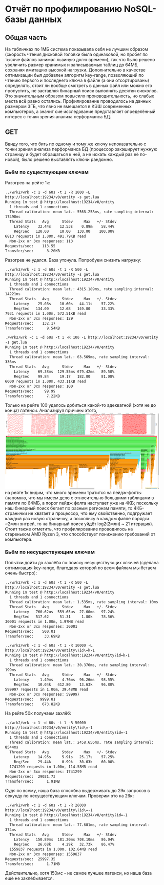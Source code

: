 # Отчёт по профилированию NoSQL-базы данных

## Общая часть

На табличках по 1МБ система показывала себя не лучшим образом
(скорость чтения дисковой головки была одинаковой, но пробег по тысяче файлов занимал львиную долю времени),
так что было решено увеличить размер хранимых и записываемых таблиц до 64МБ, сохраняя
имитацию высокой нагрузки. Дополнительно в качестве оптимизации был добавлен алгоритм key-range,
позволяющий по чтению первого и последнего ключа в файле (а они отсортированы) определять,
стоит ли вообще смотреть в данных файл или можно его пропустить, не заставляя бинарный поиск
выполнять десятки сисколов. Это значительным образом повысило производительность, но слабые места
всё равно остались. Профилирование проводилось на данных размером 3ГБ, что явно
не вмещается в КЭШ современных компьютеров, а значит сие исследование представляет определённый
интерес с точки зрения анализа перформанса БД.

## GET

Ввиду того, что бить по одному и тому же ключу непоказательно с точки зрения анализа
перформанса БД (процессор закэширует нужную страницу и будет обращаться к ней, а не искать
каждый раз её по-новой), было решено выставлять ключи рандомно.

### Бьём по существующим ключам

Разогрев на рейте 1к:

```
../wrk2/wrk -c 1 -d 60s -t 1 -R 1000 -L http://localhost:19234/v0/entity -s get.lua
Running 1m test @ http://localhost:19234/v0/entity
  1 threads and 1 connections
  Thread calibration: mean lat.: 5568.258ms, rate sampling interval: 17498ms
  Thread Stats   Avg      Stdev     Max   +/- Stdev
    Latency    32.44s    12.53s    0.89m    58.44%
    Req/Sec   120.00     10.00   130.00    100.00%
6813 requests in 1.00m, 491.79KB read
  Non-2xx or 3xx responses: 113
Requests/sec:    113.55
Transfer/sec:      8.20KB
```

Разогрев не удался. База утонула. Попробуем снизить нагрузку:

```
../wrk2/wrk -c 1 -d 60s -t 1 -R 500 -L http://localhost:19234/v0/entity -s get.lua
Running 1m test @ http://localhost:19234/v0/entity
  1 threads and 1 connections
  Thread calibration: mean lat.: 4315.189ms, rate sampling interval: 14221ms
  Thread Stats   Avg      Stdev     Max   +/- Stdev
    Latency    25.08s    10.60s   44.11s    57.22%
    Req/Sec   134.00     12.68   149.00     33.33%
7931 requests in 1.00m, 572.51KB read
  Non-2xx or 3xx responses: 129
Requests/sec:    132.17
Transfer/sec:      9.54KB
```

```
./wrk2/wrk -c 1 -d 60s -t 1 -R 100 -L http://localhost:19234/v0/entity -s get.lua
Running 1m test @ http://localhost:19234/v0/entity
  1 threads and 1 connections
  Thread calibration: mean lat.: 63.569ms, rate sampling interval: 336ms
  Thread Stats   Avg      Stdev     Max   +/- Stdev
    Latency    69.38ms  129.55ms 679.42ms   89.50%
    Req/Sec    99.84     19.17   182.00     81.08%
6000 requests in 1.00m, 433.11KB read
  Non-2xx or 3xx responses: 100
Requests/sec:     99.99
Transfer/sec:      7.22KB
```

Только на рейте 100 удалось добиться какой-то адекватной (хотя не до конца) латенси.
Анализируя причины этого, ![](get-cpu-1k.png) на рейте 1к видим, что много времени тратится
на пейдж-фолты (напомню, что мы имеем дело с относительно большими таблицами в памяти по 64МБ,
а порог пейдж фолта наступает уже на 4КБ; поскольку наш бинарный поиск бегает по разным регионам
памяти, то 4КБ-странички не хватает и процессор, что ему свойственно, подгружает каждый раз
новую страничку, а поскольку в каждом файле порядка ~2млн энтрей, то на бинарный поиск уйдёт
log2(2млн) ~ 21 итерация). Стоит также отметить, что профилирование проводилось на стареньком
AMD Ryzen 3, что способствует понижению требований от компьютера.

### Бьём по несуществующим ключам

Попытки дойти до захлёба по поиску несуществующих ключей (сделана оптимизация key-range,
благодаря которой по всем файлам мы бегаем очень быстро):

```
../wrk2/wrk -c 1 -d 60s -t 1 -R 500 -L http://localhost:19234/v0/entity -s get.lua      
Running 1m test @ http://localhost:19234/v0/entity
  1 threads and 1 connections
  Thread calibration: mean lat.: 1.535ms, rate sampling interval: 10ms
  Thread Stats   Avg      Stdev     Max   +/- Stdev
    Latency   760.62us  559.65us  27.60ms   97.24%
    Req/Sec   517.62     51.31     1.80k    78.56%
30001 requests in 1.00m, 1.97MB read
  Non-2xx or 3xx responses: 30001
Requests/sec:    500.01
Transfer/sec:     33.69KB
```

```
../wrk2/wrk -c 1 -d 60s -t 1 -R 10000 -L http://localhost:19234/v0/entity\?id\=k-1 
Running 1m test @ http://localhost:19234/v0/entity?id=k-1
  1 threads and 1 connections
  Thread calibration: mean lat.: 30.376ms, rate sampling interval: 199ms
  Thread Stats   Avg      Stdev     Max   +/- Stdev
    Latency     1.49ms    4.76ms  96.26ms   98.55%
    Req/Sec    10.04k   412.80    13.63k    96.80%
599997 requests in 1.00m, 39.48MB read
  Non-2xx or 3xx responses: 599997
Requests/sec:   9999.81
Transfer/sec:    673.82KB
```

На рейте 50к получаем захлёб:

```
../wrk2/wrk -c 1 -d 60s -t 1 -R 50000 http://localhost:19234/v0/entity\?id\=-1  
Running 1m test @ http://localhost:19234/v0/entity?id=-1
  1 threads and 1 connections
  Thread calibration: mean lat.: 2458.656ms, rate sampling interval: 8544ms
  Thread Stats   Avg      Stdev     Max   +/- Stdev
    Latency    14.95s     5.91s   25.17s    57.25%
    Req/Sec    29.44k     0.99k   30.63k    60.00%
  1741299 requests in 1.00m, 114.58MB read
  Non-2xx or 3xx responses: 1741299
Requests/sec:  29021.73
Transfer/sec:      1.91MB

```

Судя по всему, наша база способна выдерживать до 29к запросов в секунду по несуществующим ключам.
Проверим это на 26к:

```
../wrk2/wrk -c 1 -d 60s -t 1 -R 26000 http://localhost:19234/v0/entity\?id\=-1
Running 1m test @ http://localhost:19234/v0/entity?id=-1
  1 threads and 1 connections
  Thread calibration: mean lat.: 77.601ms, rate sampling interval: 374ms
  Thread Stats   Avg      Stdev     Max   +/- Stdev
    Latency   150.89ms  181.20ms 708.10ms   86.04%
    Req/Sec    26.08k     4.29k   32.73k    86.47%
  1559837 requests in 1.00m, 102.64MB read
  Non-2xx or 3xx responses: 1559837
Requests/sec:  25997.35
Transfer/sec:      1.71MB
```

Действительно, хотя 150мс - не самое лучшее латенси, но наша база ещё не захлёбывается.
